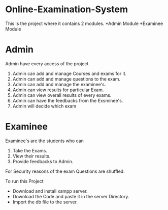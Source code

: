 # Online-Examination-System
This is the project where it contains 2 modules.
*Admin Module
*Examinee Module

# Admin
Admin have every access of the project 
1) Admin can add and manage Courses and exams for it.
2) Admin can add and manage questions to the exam.
3) Admin can add and manage the examinee's.
4) Admin can view results for particular Exam.
5) Admin can view overall results of every exams.
6) Admin can have the feedbacks from the Exsminee's.
7) Admin will decide which exam
# Examinee
Examinee's are the students who can
1) Take the Exams.
2) View their results.
3) Provide feedbacks to Admin.

For Security reasons of the exam Questions are shuffled.

To run this Project
* Download and install  xampp server.
* Download the Code and paste it in the server Directory.
* Import the db file to the server.

